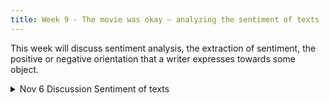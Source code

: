 ```yaml
---
title: Week 9 - The movie was okay – analyzing the sentiment of texts
---
```


This week will discuss sentiment analysis, the extraction of sentiment, the positive or negative orientation that a writer expresses towards some object.

<details>
  <summary class="session-summary">
    <span class="date-label"> Nov 6</span>
    <span class="label label-blue">Discussion</span>
    <span class="session-title">Sentiment of texts</span>
  </summary>
  <div markdown="1">
- [Slides coming soon]
- Readings coming soon
 - [Speech and Language Processing, An Introduction to Natural Language Processing, Computational Linguistics, and Speech Recognition with Language Models](https://app.perusall.com/courses/training-computers-to-understand-african-languages/chapter_4-48170324) Third Edition by Daniel Jurafsky, James H. Martin. 
    - Read Chapter 4 about sentiment analysis, no need to go in details of the algorithms.
    - [Muhammad et al., AfriSenti: A Twitter Sentiment Analysis Benchmark for African Languages](https://app.perusall.com/courses/training-computers-to-understand-african-languages/afrisent), Read the abstract and introduction about sentiment analysis for African languages, section 4 about data collects and processing, and Section 5 about data annotation challenges 
    - [YOSM: A NEW YOR `UB ´A SENTIMENT CORPUS FOR MOVIE REVIEWS](https://arxiv.org/pdf/2204.09711) Try to answer what is the contribution of this paper. 

</div>
</details>
